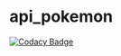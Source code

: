# api_pokemon
[![Codacy Badge](https://api.codacy.com/project/badge/Grade/a72b79b66ddc422ca2711129b98c90f2)](https://app.codacy.com/app/shumbert95/api_pokemon?utm_source=github.com&utm_medium=referral&utm_content=shumbert95/api_pokemon&utm_campaign=badger)